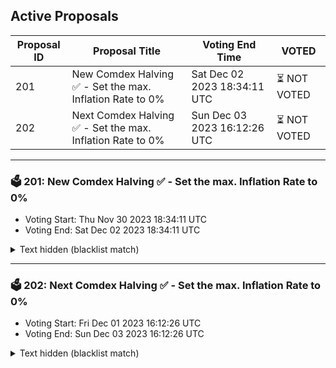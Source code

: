 ## Active Proposals

| Proposal ID | Proposal Title | Voting End Time | VOTED |
|-------------|----------------|-----------------|-------|
| 201 | New Comdex Halving ✅ - Set the max. Inflation Rate to 0% | Sat Dec 02 2023 18:34:11 UTC | ⏳ NOT VOTED |
| 202 | Next Comdex Halving ✅ - Set the max. Inflation Rate to 0% | Sun Dec 03 2023 16:12:26 UTC | ⏳ NOT VOTED |

---

### 🗳 201: New Comdex Halving ✅ - Set the max. Inflation Rate to 0%
- Voting Start: Thu Nov 30 2023 18:34:11 UTC
- Voting End: Sat Dec 02 2023 18:34:11 UTC

<details>
<summary>Text hidden (blacklist match)</summary>
 
</details>

---

### 🗳 202: Next Comdex Halving ✅ - Set the max. Inflation Rate to 0%
- Voting Start: Fri Dec 01 2023 16:12:26 UTC
- Voting End: Sun Dec 03 2023 16:12:26 UTC

<details>
<summary>Text hidden (blacklist match)</summary>
 
</details>
